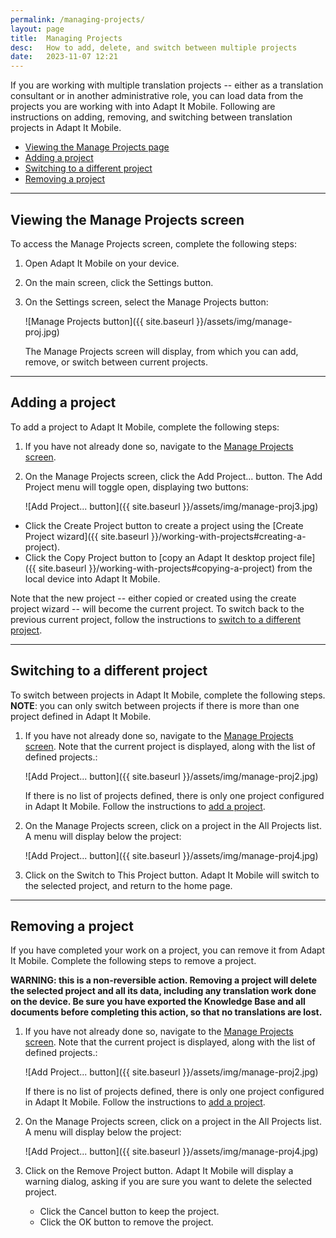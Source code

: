 ```yaml
---
permalink: /managing-projects/
layout: page
title:  Managing Projects
desc:   How to add, delete, and switch between multiple projects
date:   2023-11-07 12:21
---
```


If you are working with multiple translation projects -- either as a translation consultant or in another administrative role, you can load data from the projects you are working with into Adapt It Mobile. Following are instructions on adding, removing, and switching between translation projects in Adapt It Mobile.
  
* [Viewing the Manage Projects page](#manage-projects-page)
* [Adding a project](#manage-add-project)
* [Switching to a different project](#manage-switch-project)
* [Removing a project](#manage-remove-project)

----

<a id="manage-projects-page"></a>

## Viewing the Manage Projects screen

To access the Manage Projects screen, complete the following steps:

1. Open Adapt It Mobile on your device.

2. On the main screen, click the Settings button.

3. On the Settings screen, select the Manage Projects button:

    ![Manage Projects button]({{ site.baseurl }}/assets/img/manage-proj.jpg)

    The Manage Projects screen will display, from which you can add, remove, or switch between current projects.

----
 
<a id="manage-add-project"></a>

## Adding a project

To add a project to Adapt It Mobile, complete the following steps:

1. If you have not already done so, navigate to the [Manage Projects screen](#manage-projects-page).

2. On the Manage Projects screen, click the Add Project... button. The Add Project menu will toggle open, displaying two buttons:

    ![Add Project... button]({{ site.baseurl }}/assets/img/manage-proj3.jpg)

  - Click the Create Project button to create a project using the [Create Project wizard]({{ site.baseurl }}/working-with-projects#creating-a-project).
  - Click the Copy Project button to [copy an Adapt It desktop project file]({{ site.baseurl }}/working-with-projects#copying-a-project) from the local device into Adapt It Mobile.

Note that the new project -- either copied or created using the create project wizard -- will become the current project. To switch back to the previous current project, follow the instructions to [switch to a different project](#manage-switch-project).

----

<a id="manage-switch-project"></a>

## Switching to a different project

To switch between projects in Adapt It Mobile, complete the following steps. **NOTE**: you can only switch between projects if there is more than one project defined in Adapt It Mobile.

1. If you have not already done so, navigate to the [Manage Projects screen](#manage-projects-page). Note that the current project is displayed, along with the list of defined projects.:

    ![Add Project... button]({{ site.baseurl }}/assets/img/manage-proj2.jpg)


    If there is no list of projects defined, there is only one project configured in Adapt It Mobile. Follow the instructions to [add a project](#manage-add-project).

2. On the Manage Projects screen, click on a project in the All Projects list. A menu will display below the project:

    ![Add Project... button]({{ site.baseurl }}/assets/img/manage-proj4.jpg)

3. Click on the Switch to This Project button. Adapt It Mobile will switch to the selected project, and return to the home page.

----

<a id="manage-remove-project"></a>

## Removing a project

If you have completed your work on a project, you can remove it from Adapt It Mobile. Complete the following steps to remove a project. 

**WARNING: this is a non-reversible action. Removing a project will delete the selected project and all its data, including any translation work done on the device. Be sure you have exported the Knowledge Base and all documents before completing this action, so that no translations are lost.**


1. If you have not already done so, navigate to the [Manage Projects screen](#manage-projects-page). Note that the current project is displayed, along with the list of defined projects.:

    ![Add Project... button]({{ site.baseurl }}/assets/img/manage-proj2.jpg)


    If there is no list of projects defined, there is only one project configured in Adapt It Mobile. Follow the instructions to [add a project](#manage-add-project).

2. On the Manage Projects screen, click on a project in the All Projects list. A menu will display below the project:

    ![Add Project... button]({{ site.baseurl }}/assets/img/manage-proj4.jpg)

3. Click on the Remove Project button. Adapt It Mobile will display a warning dialog, asking if you are sure you want to delete the selected project.

    - Click the Cancel button to keep the project.
    - Click the OK button to remove the project.


